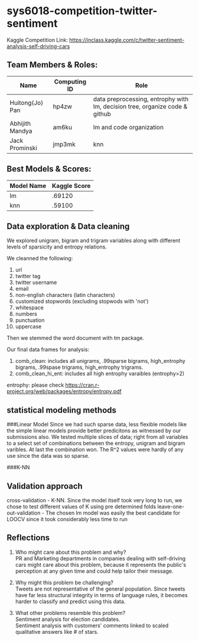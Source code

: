 # sys6018-competition-twitter-sentiment
Kaggle Competition Link: https://inclass.kaggle.com/c/twitter-sentiment-analysis-self-driving-cars
  
## Team Members & Roles:
|    Name         | Computing ID  |    Role       |
| -------------   | ------------- | ------------- |
| Huitong(Jo) Pan | hp4zw         | data preprocessing, entrophy with lm, decision tree, organize code & github    |
| Abhijith Mandya | am6ku         | lm and code organization           |
| Jack Prominski  | jmp3mk        | knn           |

## Best Models & Scores:

|   Model Name   | Kaggle Score |   
| -------------   | ------------- | 
| lm | .69120  |
| knn | .59100 | 

## Data exploration & Data cleaning 
We explored unigram, bigram and trigram variables along with different levels of sparsicity and entropy relations.

We cleanned the following:
1. url
2. twitter tag
3. twitter username
4. email
5. non-english characters (latin characters)
6. customized stopwords (excluding stopwods with 'not')
7. whitespace
8. numbers
9. punctuation
10. uppercase

Then we stemmed the word document with tm package.

Our final data frames for analysis:
1. comb_clean: includes all unigrams, .99sparse bigrams, high_entrophy bigrams, .99spase trigrams, high_entrophy trigrams. 
2. comb_clean_hi_ent: includes all high entrophy varaibles (entrophy>2)

entrophy: please check https://cran.r-project.org/web/packages/entropy/entropy.pdf

## statistical modeling methods
###Linear Model
Since we had such sparse data, less flexible models like the simple linear models provide better predicitons as witnessed by our submissions also. We tested multiple slices of data; right from all variables to a select set of combinations between the entropy, unigram and bigram varibles. At last the combination won. The R^2 values were hardly of any use since the data was so sparse.

###K-NN


## Validation approach 
cross-validation - K-NN. Since the model itself took very long to run, we chose to test different values of K using pre determined folds
leave-one-out-validation  - The chosen lm model was easily the best candidate for LOOCV since it took considerably less time to run   

## Reflections
1. Who might care about this problem and why?    
PR and Marketing departments in companies dealing with self-driving cars might care about this problem, because it represents the public's perception at any given time and could help tailor their message. 
    
2. Why might this problem be challenging?    
Tweets are not representative of the general population. Since tweets have far less structural integrity in terms of language rules,  it becomes harder to classify and predict using this data. 
  
3. What other problems resemble this problem?    
Sentiment analysis for election candidates.    
Sentiment analysis with customers' comments linked to scaled qualitative answers like # of stars.
